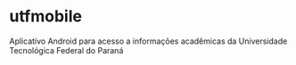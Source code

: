 # utfmobile
Aplicativo Android para acesso a informações acadêmicas da Universidade Tecnológica Federal do Paraná
